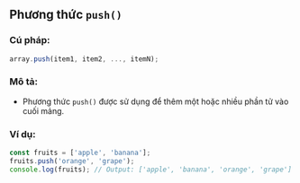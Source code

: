 ## Phương thức `push()`

### Cú pháp:

```js
array.push(item1, item2, ..., itemN);
```

### Mô tả:

- Phương thức `push()` được sử dụng để thêm một hoặc nhiều phần tử vào cuối mảng.

### Ví dụ:

```js
const fruits = ['apple', 'banana'];
fruits.push('orange', 'grape');
console.log(fruits); // Output: ['apple', 'banana', 'orange', 'grape']
```
